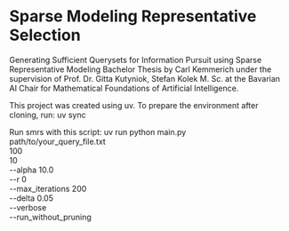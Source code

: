 # Sparse Modeling Representative Selection
Generating Sufficient Querysets for Information Pursuit using Sparse Representative Modeling
Bachelor Thesis by Carl Kemmerich under the supervision of Prof. Dr. Gitta Kutyniok, Stefan Kolek M. Sc. at the Bavarian AI Chair for Mathematical Foundations of Artificial Intelligence.


This project was created using uv. 
To prepare the environment after cloning, run:
uv sync

Run smrs with this script:
uv run python main.py \
    path/to/your_query_file.txt \
    100 \
    10 \
    --alpha 10.0 \
    --r 0 \
    --max_iterations 200 \
    --delta 0.05 \
    --verbose \
    --run_without_pruning
